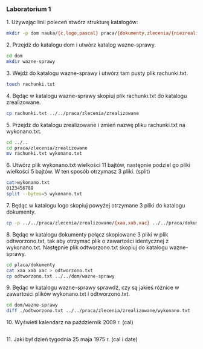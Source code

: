 ### Laboratorium 1

1\. Używając linii poleceń stwórz strukturę katalogów:

```sh
mkdir -p dom nauka/{c,logo,pascal} praca/{dokumenty,zlecenia/{niezrealizowane,zrealizowane}}
```

2\. Przejdź do katalogu dom i utwórz katalog wazne-sprawy.

```sh
cd dom
mkdir wazne-sprawy
```
3\. Wejdź do katalogu wazne-sprawy i utwórz tam pusty plik rachunki.txt.

```sh
touch rachunki.txt
```

4\. Będąc w katalogu wazne-sprawy skopiuj plik rachunki.txt do katalogu zrealizowane.

```sh
cp rachunki.txt ../../praca/zlecenia/zrealizowane

```

5\. Przejdź do katalogu zrealizowane i zmień nazwę pliku rachunki.txt na wykonano.txt.

```sh
cd ../..
cd praca/zlecenia/zrealizowane
mv rachunki.txt wykonano.txt
```

6\. Utwórz plik wykonano.txt wielkości 11 bajtów, następnie podziel go pliki wielkości 5 bajtów. W ten sposób otrzymasz 3 pliki. (split)

```sh
cat>wykonano.txt
0123456789
split --bytes=5 wykonano.txt
```

7\. Będąc w katalogu logo skopiuj powyżej otrzymane 3 pliki do katalogu dokumenty.
```sh
cp -p ../../praca/zlecenia/zrealizowane/{xaa,xab,xac} ../../praca/dokumenty
```

8\. Będąc w katalogu dokumenty połącz skopiowane 3 pliki w plik odtworzono.txt, tak aby otrzymać plik o zawartości identycznej z wykonano.txt. Następnie plik odtworzono.txt skopiuj do katalogu wazne-sprawy.
```sh
cd placa/dokumenty
cat xaa xab xac > odtworzono.txt
cp odtworzono.txt ../../dom/wazne-sprawy
```

9\. Będąc w katalogu wazne-sprawy sprawdź, czy są jakieś różnice w zawartości plików wykonano.txt i odtworzono.txt.
```sh
cd dom/wazne-sprawy
diff ./odtworzono.txt ../../praca/zlecenia/zrealizowane/wykonano.txt
```

10\. Wyświetl kalendarz na październik 2009 r. (cal)
```sh

```

11\. Jaki był dzień tygodnia 25 maja 1975 r. (cal i date)
```sh

```
